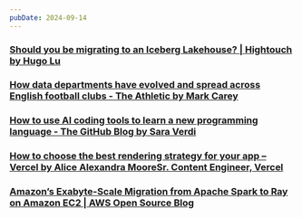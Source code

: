 ```yaml
---
pubDate: 2024-09-14
---
```


### [Should you be migrating to an Iceberg Lakehouse? | Hightouch by Hugo Lu](https://hightouch.com/blog/migrating-to-iceberg-lakehouse?ref=blef.fr)
  
### [How data departments have evolved and spread across English football clubs - The Athletic by Mark Carey](https://www.nytimes.com/athletic/5697684/2024/09/03/football-analytics-uk-evolution/?ref=blef.fr)
  
### [How to use AI coding tools to learn a new programming language - The GitHub Blog by Sara Verdi](https://github.blog/developer-skills/programming-languages-and-frameworks/how-to-use-ai-coding-tools-to-learn-a-new-programming-language/)
  
### [How to choose the best rendering strategy for your app – Vercel by Alice Alexandra MooreSr. Content Engineer, Vercel](https://vercel.com/blog/how-to-choose-the-best-rendering-strategy-for-your-app)
  
### [Amazon’s Exabyte-Scale Migration from Apache Spark to Ray on Amazon EC2 | AWS Open Source Blog](https://aws.amazon.com/blogs/opensource/amazons-exabyte-scale-migration-from-apache-spark-to-ray-on-amazon-ec2/)
